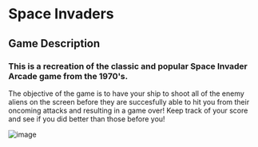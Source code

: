 # Space Invaders



## Game Description
### This is a recreation of the classic and popular Space Invader Arcade game from the 1970's. 
The objective of the game is to have your ship to shoot all of the enemy aliens on the screen before they are succesfully 
able to hit you from their oncoming attacks and resulting in a game over! Keep track of your score and see if you did better than those before you!

![image](https://user-images.githubusercontent.com/89215820/168391993-17994aa1-c1ac-48c7-b62a-9c07ac51ff04.png)
